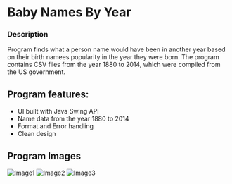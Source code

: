 # Baby Names By Year

### Description
Program finds what a person name would have been in another year based on their birth namees popularity in the year they were born. The program contains CSV files from the year 1880 to 2014, which were compiled from the US government.

## Program features:
* UI built with Java Swing API
* Name data from the year 1880 to 2014
* Format and Error handling
* Clean design


## Program Images

![Image1]()
![Image2]()
![Image3]()
